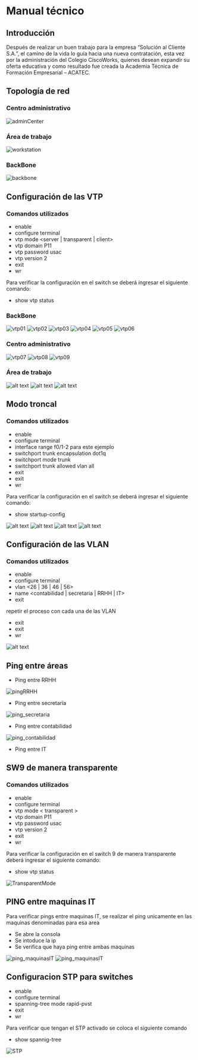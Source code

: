 # Manual técnico
## Introducción
Después de realizar un buen trabajo para la empresa “Solución al Cliente S.A.”, el camino
de la vida lo guía hacia una nueva contratación, esta vez por la administración del Colegio
CiscoWorks, quienes desean expandir su oferta educativa y como resultado fue creada la
Academia Técnica de Formación Empresarial – ACATEC.

## Topología de red

### Centro administrativo
![adminCenter](img/centro_administrativo.png)

### Área de trabajo
![workstation](img/area_trabajo.png)

### BackBone
![backbone](img/backbone.png)


## Configuración de las VTP
### Comandos utilizados
- enable
- configure terminal
- vtp mode <server | transparent | client>
- vtp domain P11
- vtp password usac
- vtp version 2
- exit
- wr

Para verificar la configuración en el switch se deberá ingresar el siguiente comando:
- show vtp status

### BackBone
![vtp01](img/vtp01.png)
![vtp02](img/vtp02.png)
![vtp03](img/vtp03.png)
![vtp04](img/vtp04.png)
![vtp05](img/vtp05.png)
![vtp06](img/vtp06.png)

### Centro administrativo
![vtp07](img/vtp07.png)
![vtp08](img/vtp08.png)
![vtp09](img/vtp09.png)


### Área de trabajo
![alt text](img/image.png)
![alt text](img/image-1.png)
![alt text](img/image-2.png)

## Modo troncal
### Comandos utilizados
- enable
- configure terminal
- interface range f0/1-2 para este ejemplo
- switchport trunk encapsulation dot1q
- switchport mode trunk
- switchport trunk allowed vlan all
- exit
- exit
- wr

Para verificar la configuración en el switch se deberá ingresar el siguiente comando:
- show startup-config

![alt text](img/image-4.png)
![alt text](img/image-5.png)
![alt text](img/image-6.png)
![alt text](img/image-7.png)


## Configuración de las VLAN
### Comandos utilizados
- enable
- configure terminal
- vlan <26 | 36 | 46 | 56>
- name <contabilidad | secretaria | RRHH | IT>
- exit

repetir el proceso con cada una de las VLAN
- exit
- exit
- wr

![alt text](img/image-3.png)

## Ping entre áreas
- Ping entre RRHH

![pingRRHH](img/image-9.png)

- Ping entre secretaría

![ping_secretaria](img/image-10.png)

- Ping entre contabilidad

![ping_contabilidad](img/image-11.png)

- Ping entre IT

## SW9 de manera transparente 
### Comandos utilizados
- enable
- configure terminal
- vtp mode < transparent >
- vtp domain P11
- vtp password usac
- vtp version 2
- exit
- wr

Para verificar la configuración en el switch 9 de manera transparente deberá ingresar el siguiente comando:
- show vtp status

![TransparentMode](img/TransparentSW9.png)


## PING entre maquinas IT

Para verificar pings entre maquinas IT, se realizar el ping unicamente en las maquinas denominadas para esa area
- Se abre la consola 
- Se intoduce la ip 
- Se verifica que haya ping entre ambas maquinas

![ping_maquinasIT](img/IT1.jpeg)
![ping_maquinasIT](img/IT2.jpeg)

## Configuracion STP para switches 
- enable
- configure terminal
- spanning-tree mode rapid-pvst
- exit
- wr

Para verificar que tengan el STP activado se coloca el siguiente comando
-  show spannig-tree

![STP](img/STP.jpeg)
